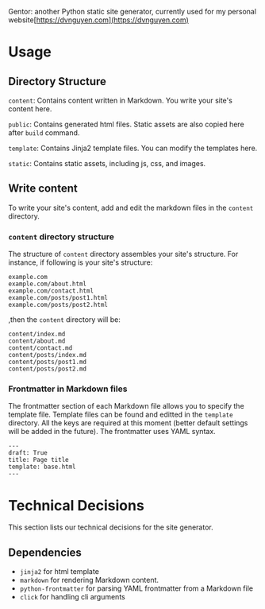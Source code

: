 Gentor: another Python static site generator, currently used for my personal website[https://dvnguyen.com](https://dvnguyen.com)



# Usage
## Directory Structure
`content`: Contains content written in Markdown. You write your site's content here.

`public`: Contains generated html files. Static assets are also copied here after `build` command.

`template`: Contains Jinja2 template files. You can modify the templates here.

`static`: Contains static assets, including js, css, and images.

## Write content
To write your site's content, add and edit the markdown files in the `content` directory.

### `content` directory structure
The structure of `content` directory assembles your site's structure. For instance, if following is your site's structure:

```
example.com
example.com/about.html
example.com/contact.html
example.com/posts/post1.html
example.com/posts/post2.html
```

,then the `content` directory will be:

```
content/index.md
content/about.md
content/contact.md
content/posts/index.md
content/posts/post1.md
content/posts/post2.md
```

### Frontmatter in Markdown files
The frontmatter section of each Markdown file allows you to specify the template file. Template files can be found and editted in the `template` directory. All the keys are required at this moment (better default settings will be added in the future). The frontmatter uses YAML syntax.

```
---
draft: True
title: Page title
template: base.html
---

```

# Technical Decisions
This section lists our technical decisions for the site generator.

## Dependencies
- `jinja2` for html template
- `markdown` for rendering Markdown content.
- `python-frontmatter` for parsing YAML frontmatter from a Markdown file
- `click` for handling cli arguments